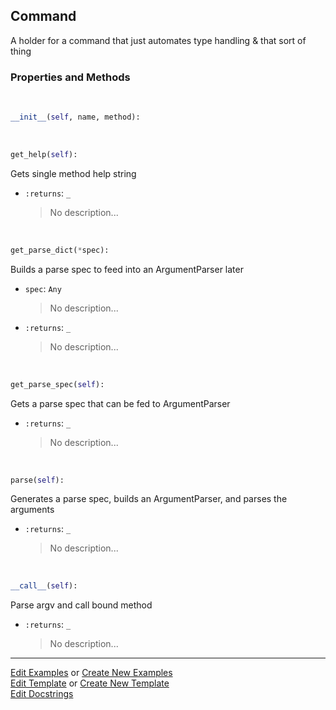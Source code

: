 ## <a id="McUtils.Scaffolding.CLIs.Command">Command</a>
A holder for a command that just automates type handling &
that sort of thing

### Properties and Methods
<a id="McUtils.Scaffolding.CLIs.Command.__init__" class="docs-object-method">&nbsp;</a>
```python
__init__(self, name, method): 
```

<a id="McUtils.Scaffolding.CLIs.Command.get_help" class="docs-object-method">&nbsp;</a>
```python
get_help(self): 
```
Gets single method help string
- `:returns`: `_`
    >No description...

<a id="McUtils.Scaffolding.CLIs.Command.get_parse_dict" class="docs-object-method">&nbsp;</a>
```python
get_parse_dict(*spec): 
```
Builds a parse spec to feed into an ArgumentParser later
- `spec`: `Any`
    >No description...
- `:returns`: `_`
    >No description...

<a id="McUtils.Scaffolding.CLIs.Command.get_parse_spec" class="docs-object-method">&nbsp;</a>
```python
get_parse_spec(self): 
```
Gets a parse spec that can be fed to ArgumentParser
- `:returns`: `_`
    >No description...

<a id="McUtils.Scaffolding.CLIs.Command.parse" class="docs-object-method">&nbsp;</a>
```python
parse(self): 
```
Generates a parse spec, builds an ArgumentParser, and parses the arguments
- `:returns`: `_`
    >No description...

<a id="McUtils.Scaffolding.CLIs.Command.__call__" class="docs-object-method">&nbsp;</a>
```python
__call__(self): 
```
Parse argv and call bound method
- `:returns`: `_`
    >No description...





___

[Edit Examples](https://github.com/McCoyGroup/McUtils/edit/edit/ci/examples/ci/docs/McUtils/Scaffolding/CLIs/Command.md) or 
[Create New Examples](https://github.com/McCoyGroup/McUtils/new/edit/?filename=ci/examples/ci/docs/McUtils/Scaffolding/CLIs/Command.md) <br/>
[Edit Template](https://github.com/McCoyGroup/McUtils/edit/edit/ci/docs/ci/docs/McUtils/Scaffolding/CLIs/Command.md) or 
[Create New Template](https://github.com/McCoyGroup/McUtils/new/edit/?filename=ci/docs/templates/ci/docs/McUtils/Scaffolding/CLIs/Command.md) <br/>
[Edit Docstrings](https://github.com/McCoyGroup/McUtils/edit/edit/McUtils/Scaffolding/CLIs.py?message=Update%20Docs)